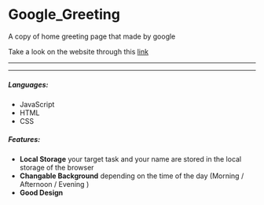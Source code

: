 # Google_Greeting
A copy of home greeting page that made by google 


Take a look on the website through this [link](https://atarek12.github.io/Google_Greeting/)


___
***

##### Languages:
- JavaScript
- HTML
- CSS 


##### Features:
- **Local Storage** your target task and your name are stored in the local storage of the browser
- **Changable Background** depending on the time of the day (Morning / Afternoon / Evening )
- **Good Design**


